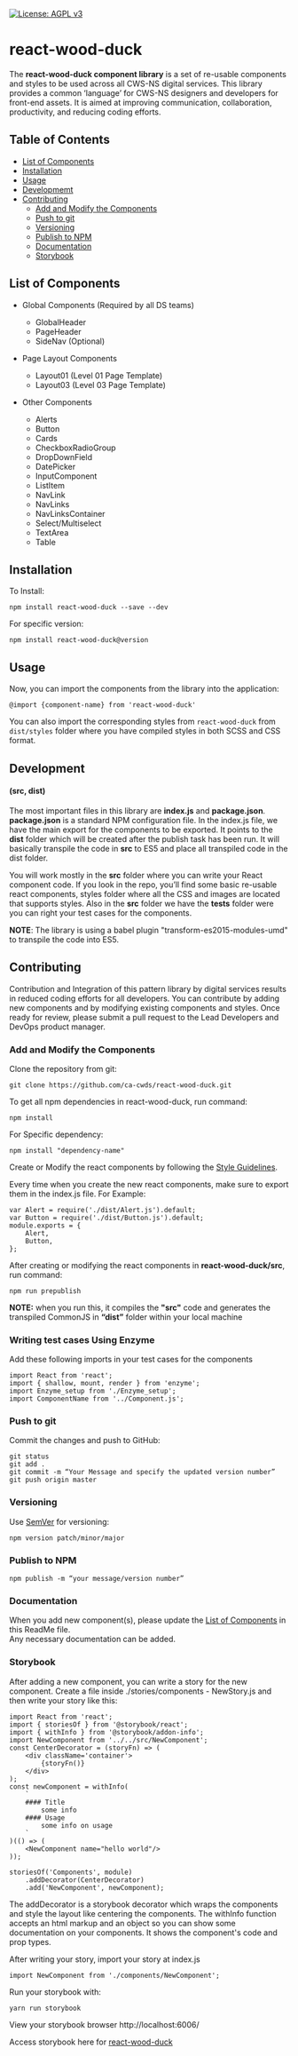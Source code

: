 [![License: AGPL v3](https://img.shields.io/badge/License-AGPL%20v3-blue.svg)](https://www.gnu.org/licenses/agpl-3.0)

# react-wood-duck

The **react-wood-duck component library** is a set of re-usable components and styles to be used across all CWS-NS digital services. This library provides a common ‘language’ for CWS-NS designers and developers for front-end assets. It is aimed at improving communication, collaboration, productivity, and reducing coding efforts.

## Table of Contents

* [List of Components](#list-of-components)
* [Installation](#installation)
* [Usage](#usage)
* [Developmemt](#development)
* [Contributing](#contributing)
	* [Add and Modify the Components](#add-and-modify-the-components)
	* [Push to git](#push-to-git)
	* [Versioning](#versioning)
	* [Publish to NPM](#publish-to-npm)
	* [Documentation](#documentation)
	* [Storybook](#storybook)

## List of Components
* Global Components (Required by all DS teams)
	* GlobalHeader
	* PageHeader
  * SideNav (Optional)

* Page Layout Components
	* Layout01 (Level 01 Page Template)
	* Layout03 (Level 03 Page Template)

* Other Components
	* Alerts
	* Button
	* Cards
	* CheckboxRadioGroup
	* DropDownField
	* DatePicker
	* InputComponent
	* ListItem
	* NavLink
  * NavLinks
  * NavLinksContainer
  * Select/Multiselect
  * TextArea
  * Table

## Installation

To Install:

	npm install react-wood-duck --save --dev

For specific version:

	npm install react-wood-duck@version

## Usage

Now, you can import the components from the library into the application:

	@import {component-name} from 'react-wood-duck'

You can also import the corresponding styles from `react-wood-duck` from `dist/styles` folder where you have compiled styles in both SCSS and CSS format.

## Development
#### (src, dist)

The most important files in this library are **index.js** and **package.json**. **package.json** is a standard NPM configuration file. In the index.js file, we have the main export for the components to be exported. It points to the **dist** folder which will be created after the publish task has been run. It will basically transpile the code in **src** to ES5 and place all transpiled code in the dist folder.

You will work mostly in the **src** folder where you can write your React component code. If you look in the repo, you’ll find some basic re-usable react components, styles folder where all the CSS and images are located that supports styles. Also in the **src** folder we have the __tests__ folder were you can right your test cases for the components.

**NOTE**: The library is using a babel plugin "transform-es2015-modules-umd" to transpile the code into ES5.

## Contributing

Contribution and Integration of this pattern library by digital services results in reduced coding efforts for all developers. You can contribute by adding new components and by modifying existing components and styles. Once ready for review, please submit a pull request to the Lead Developers and DevOps product manager.

### Add and Modify the Components

Clone the repository from git:

	git clone https://github.com/ca-cwds/react-wood-duck.git

To get all npm dependencies in react-wood-duck, run command:

	npm install 
	
For Specific dependency: 

	npm install "dependency-name" 

Create or Modify the react components by following the [Style Guidelines](https://github.com/airbnb/javascript/tree/master/react).

Every time when you create the new react components, make sure to export them in the index.js file.
For Example:

	var Alert = require('./dist/Alert.js').default;
	var Button = require('./dist/Button.js').default;
	module.exports = {
		Alert,
		Button,
	};
		
After creating or modifying the react components in **react-wood-duck/src**,
run command:

	npm run prepublish
	
**NOTE:** when you run this, it compiles the **"src"** code and generates the transpiled CommonJS in **“dist”** folder within your local machine 

### Writing test cases Using Enzyme
Add these following imports in your test cases for the components

	import React from 'react';
	import { shallow, mount, render } from 'enzyme';
	import Enzyme_setup from './Enzyme_setup';
	import ComponentName from '../Component.js';

### Push to git

Commit the changes and push to GitHub:
        
	git status 
	git add . 
	git commit -m “Your Message and specify the updated version number” 
	git push origin master  
 	
### Versioning

Use [SemVer](http://semver.org/) for versioning:

	npm version patch/minor/major
	
### Publish to NPM

	npm publish -m “your message/version number”
	
### Documentation

When you add new component(s), please update the [List of Components](#list-of-components) in this ReadMe file.			
Any necessary documentation can be added.

### Storybook

After adding a new component, you can write a story for the new component. Create a file
inside ./stories/components - NewStory.js and then write your story like this:

	import React from 'react';
	import { storiesOf } from '@storybook/react';
	import { withInfo } from '@storybook/addon-info';
	import NewComponent from '../../src/NewComponent';
	const CenterDecorator = (storyFn) => (
		<div className='container'>
			{storyFn()}
		</div>
	);
	const newComponent = withInfo(
		`
		#### Title
			some info
		#### Usage
			some info on usage
		`
	)(() => (
		<NewComponent name="hello world"/>
	));

	storiesOf('Components', module)
		.addDecorator(CenterDecorator)
		.add('NewComponent', newComponent);

The addDecorator is a storybook decorator which wraps the components and style the layout like
centering the components. The withInfo function accepts an html markup and an object so you can
show some documentation on your components. It shows the component's code and prop types.

After writing your story, import your story at index.js

	import NewComponent from './components/NewComponent';

Run your storybook with:
	
	yarn run storybook

View your storybook browser http://localhost:6006/

Access storybook here for [react-wood-duck](https://ca-cwds.github.io/react-wood-duck/)

